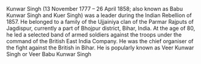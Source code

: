 Kunwar Singh (13 November 1777 – 26 April 1858; also known as Babu Kunwar Singh and Kuer Singh) was a leader during the Indian Rebellion of 1857. He belonged to a family of the Ujjainiya clan of the Parmar Rajputs of Jagdispur, currently a part of Bhojpur district, Bihar, India. At the age of 80, he led a selected band of armed soldiers against the troops under the command of the British East India Company. He was the chief organiser of the fight against the British in Bihar. He is popularly known as Veer Kunwar Singh or Veer Babu Kunwar Singh